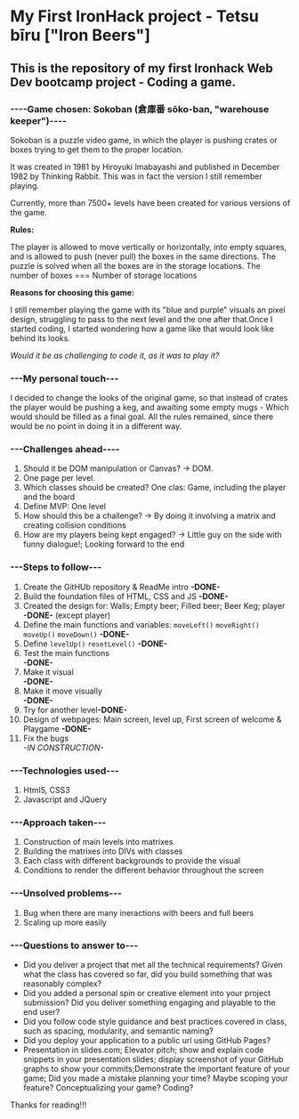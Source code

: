 # My First IronHack project - Tetsu bīru ["Iron Beers"]

<h2>This is the repository of my first Ironhack Web Dev bootcamp project - Coding a game.</h2>

<h3><b>----Game chosen: Sokoban (倉庫番 sōko-ban, "warehouse keeper")----</b></h3>

<p>Sokoban is a puzzle video game, in which the player is pushing crates or boxes trying to get them to the proper location.</p>
<p>It was created in 1981 by Hiroyuki Imabayashi and published in December 1982 by Thinking Rabbit.
This was in fact the version I still remember playing.</p>

<p>Currently, more than 7500+ levels have been created for various versions of the game.</p>

<p><b>Rules:</b></p>
<p>The player is allowed to move vertically or horizontally, into empty squares, and is allowed to push (never pull) the boxes in the same directions. The puzzle is solved when all the boxes are in the storage locations.
The number of boxes === Number of storage locations</p>

<p><b>Reasons for choosing this game:</b></p>
<p>I still remember playing the game with its "blue and purple" visuals an pixel design, struggling to pass to the next level and the one after that.Once I started coding, I started wondering how a game like that would look like behind its looks.</p>
<i>Would it be as challenging to code it, as it was to play it?</i>
<br>

<h3><b>---My personal touch---</b></h3>

<p>I decided to change the looks of the original game, so that instead of crates the player would be pushing a keg, and awaiting some empty mugs - Which would should be filled as a final goal.
All the rules remained, since there would be no point in doing it in a different way.</p>

<h3><b>---Challenges ahead----</b></h3>
<ol> 
  <li>Should it be DOM manipulation or Canvas? -> DOM. 
  <li>One page per level.</li>
  <li>Which classes should be created? One clas: Game, including the player and the board</li>
  <li>Define MVP: One level</li>
  <li>How should this be a challenge? -> By doing it involving a matrix and creating collision conditions</li>
  <li>How are my players being kept engaged? -> Little guy on the side with funny dialogue!; Looking forward to the end</li>
</ol>

<h3><b>---Steps to follow---</b></h3>
<ol>
  <li>Create the GitHUb repository & ReadMe intro <b>-DONE-</b></li>
  <li>Build the foundation files of HTML, CSS and JS <b>-DONE-</b></li>
  <li>Created the design for: Walls; Empty beer; Filled beer; Beer Keg; player <b>-DONE-</b> (except player) </li>
  <li>Define the main functions and variables: <code>moveLeft()</code> <code>moveRight()</code> <code>moveUp()</code> <code>moveDown()</code> <b>-DONE-</b>
  <li>Define <code>levelUp()</code> <code>resetLevel()</code> <b>-DONE-</b></li>
  <li>Test the main functions </li> </li> <b>-DONE-</b>
  <li>Make it visual </li> <b>-DONE-</b>
  <li>Make it move visually </li> </li> <b>-DONE-</b>
  <li>Try for another level<b>-DONE-</b></li>
   <li>Design of webpages: Main screen, level up, First screen of welcome & Playgame <b>-DONE-</b></li>
  <li>Fix the bugs </li> </li> <i>-IN CONSTRUCTION-</i>
</ol>

<h3><b>---Technologies used---</b></h3>
<ol>
  <li>Html5, CSS3</li>
  <li>Javascript and JQuery</li>
</ol>
<h3><b>---Approach taken---</b></h3>
<ol>
  <li>Construction of main levels into matrixes</li>
  <li>Building the matrixes into DIVs with classes</li>
  <li>Each class with different backgrounds to provide the visual</li>
  <li>Conditions to render the different behavior throughout the screen</li>
</ol>
<h3><b>---Unsolved problems---</b></h3>
<ol>
  <li>Bug when there are many ineractions with beers and full beers</li>
  <li>Scaling up more easily</li>
</ol>

<h3><b>---Questions to answer to---</b></h3>
<ul>
  <li>Did you deliver a project that met all the technical requirements? Given what the class has covered so far, did you build something that was reasonably complex?</li>
  <li>Did you added a personal spin or creative element into your project submission? Did you deliver something engaging and playable to the end user?</li>
  <li>Did you follow code style guidance and best practices covered in class, such as spacing, modularity, and semantic naming?</li>
  <li>Did you deploy your application to a public url using GitHub Pages?</li>
  <li>Presentation in slides.com; Elevator pitch; show and explain code snippets in your presentation slides; display screenshot of your GitHub graphs to show your commits;Demonstrate the important feature of your game; Did you made a mistake planning your time? Maybe scoping your feature? Conceptualizing your game? Coding?</li>
</ul>


Thanks for reading!!!
